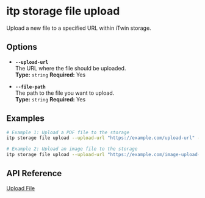 # itp storage file upload

Upload a new file to a specified URL within iTwin storage.

## Options

- **`--upload-url`**  
  The URL where the file should be uploaded.  
  **Type:** `string` **Required:** Yes

- **`--file-path`**  
  The path to the file you want to upload.  
  **Type:** `string` **Required:** Yes

## Examples

```bash
# Example 1: Upload a PDF file to the storage
itp storage file upload --upload-url "https://example.com/upload-url" --file-path "/path/to/your/file.pdf"

# Example 2: Upload an image file to the storage
itp storage file upload --upload-url "https://example.com/image-upload-url" --file-path "/path/to/your/image.jpg"
```

## API Reference

[Upload File](https://developer.bentley.com/apis/storage/operations/upload-file/)
